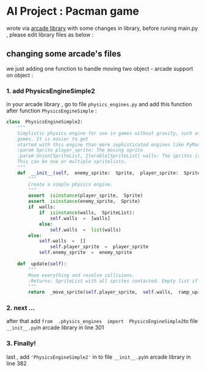 # AI Project : Pacman game
wrote via [arcade library](https://api.arcade.academy/en/stable/index.html) with some changes in library, before runing main.py , please edit library files as below :
## changing some arcade's files
we just adding one function to handle moving two object - arcade support on object :
### 1. add PhysicsEngineSimple2
in your arcade library , go to file `physics_engines.py` and add this function after function `PhysicsEngineSimple` :

```python
class  PhysicsEngineSimple2:
	"""
	Simplistic physics engine for use in games without gravity, such as top-down
	games. It is easier to get
	started with this engine than more sophisticated engines like PyMunk.
	:param Sprite player_sprite: The moving sprite
	:param Union[SpriteList, Iterable[SpriteList] walls: The sprites it can't move through.
	This can be one or multiple spritelists.
	"""
	def  __init__(self,  enemy_sprite:  Sprite,  player_sprite:  Sprite,  walls:  Union[SpriteList,  Iterable[SpriteList]]):
		"""
		Create a simple physics engine.
		"""
		assert  isinstance(player_sprite,  Sprite)
		assert  isinstance(enemy_sprite,  Sprite)
		if  walls:
			if  isinstance(walls,  SpriteList):
				self.walls  =  [walls]
			else:
				self.walls  =  list(walls)
		else:
			self.walls  =  []
		    	self.player_sprite  =  player_sprite
			self.enemy_sprite  =  enemy_sprite
		    
	def  update(self):
		"""
		Move everything and resolve collisions.
		:Returns: SpriteList with all sprites contacted. Empty list if no sprites.
		"""
		return  _move_sprite(self.player_sprite,  self.walls,  ramp_up=False)+_move_sprite(self.enemy_sprite,  self.walls,  ramp_up=False)
```

### 2. next ...
after that add `from  .physics_engines  import  PhysicsEngineSimple2`to file `__init__.py`in arcade library in line 301

### 3. Finally!
last , add `'PhysicsEngineSimple2'` in to file `__init__.py`in arcade library in line 382
